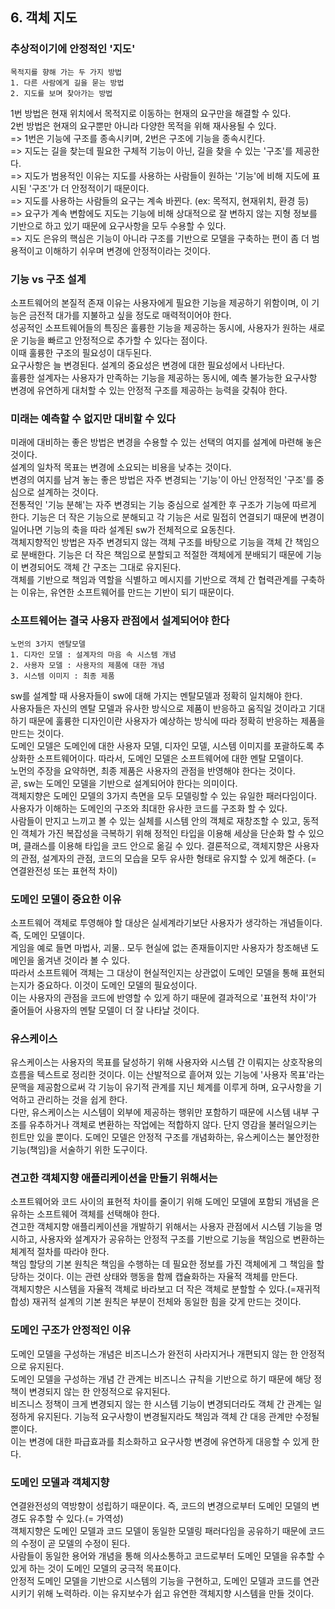 ## 6. 객체 지도

### 추상적이기에 안정적인 '지도'
```
목적지를 향해 가는 두 가지 방법
1. 다른 사람에게 길을 묻는 방법
2. 지도를 보며 찾아가는 방법
```
1번 방법은 현재 위치에서 목적지로 이동하는 현재의 요구만을 해결할 수 있다.   
2번 방법은 현재의 요구뿐만 아니라 다양한 목적을 위해 재사용될 수 있다.   
=> 1번은 기능에 구조를 종속시키며, 2번은 구조에 기능을 종속시킨다.   
=> 지도는 길을 찾는데 필요한 구체적 기능이 아닌, 길을 찾을 수 있는 '구조'를 제공한다.   
=> 지도가 범용적인 이유는 지도를 사용하는 사람들이 원하는 '기능'에 비해 지도에 표시된 '구조'가 더 안정적이기 때문이다.   
=> 지도를 사용하는 사람들의 요구는 계속 바뀐다. (ex: 목적지, 현재위치, 환경 등)   
=> 요구가 계속 변함에도 지도는 기능에 비해 상대적으로 잘 변하지 않는 지형 정보를 기반으로 하고 있기 때문에 요구사항을 모두 수용할 수 있다.   
=> 지도 은유의 핵심은 기능이 아니라 구조를 기반으로 모델을 구축하는 편이 좀 더 범용적이고 이해하기 쉬우며 변경에 안정적이라는 것이다.   

### 기능 vs 구조 설계
소프트웨어의 본질적 존재 이유는 사용자에게 필요한 기능을 제공하기 위함이며, 이 기능은 금전적 대가를 지불하고 싶을 정도로 매력적이어야 한다.   
성공적인 소프트웨어들의 특징은 훌륭한 기능을 제공하는 동시에, 사용자가 원하는 새로운 기능을 빠르고 안정적으로 추가할 수 있다는 점이다.   
이때 훌륭한 구조의 필요성이 대두된다.   
요구사항은 늘 변경된다. 설계의 중요성은 변경에 대한 필요성에서 나타난다.   
훌륭한 설계자는 사용자가 만족하는 기능을 제공하는 동시에, 예측 불가능한 요구사항 변경에 유연하게 대처할 수 있는 안정적 구조를 제공하는 능력을 갖춰야 한다.   

### 미래는 예측할 수 없지만 대비할 수 있다
미래에 대비하는 좋은 방법은 변경을 수용할 수 있는 선택의 여지를 설계에 마련해 놓은 것이다.   
설계의 일차적 목표는 변경에 소요되는 비용을 낮추는 것이다.   
변경의 여지를 남겨 놓는 좋은 방법은 자주 변경되는 '기능'이 아닌 안정적인 '구조'를 중심으로 설계하는 것이다.   
전통적인 '기능 분해'는 자주 변경되는 기능 중심으로 설계한 후 구조가 기능에 따르게 한다. 기능은 더 작은 기능으로 분해되고 각 기능은 서로 밀접히 연결되기 때문에 변경이 일어나면 기능의 축을 따라 설계된 sw가 전체적으로 요동친다.   
객체지향적인 방법은 자주 변경되지 않는 객체 구조를 바탕으로 기능을 객체 간 책임으로 분배한다. 기능은 더 작은 책임으로 분할되고 적절한 객체에게 분배되기 때문에 기능이 변경되어도 객체 간 구조는 그대로 유지된다.   
객체를 기반으로 책임과 역할을 식별하고 메시지를 기반으로 객체 간 협력관계를 구축하는 이유는, 유연한 소프트웨어를 만드는 기반이 되기 때문이다.   

### 소프트웨어는 결국 사용자 관점에서 설계되어야 한다
```
노먼의 3가지 멘탈모델
1. 디자인 모델 : 설계자의 마음 속 시스템 개념
2. 사용자 모델 : 사용자의 제품에 대한 개념
3. 시스템 이미지 : 최종 제품
```
sw를 설계할 때 사용자들이 sw에 대해 가지는 멘탈모델과 정확히 일치해야 한다.   
사용자들은 자신의 멘탈 모델과 유사한 방식으로 제품이 반응하고 움직일 것이라고 기대하기 때문에 훌륭한 디자인이란 사용자가 예상하는 방식에 따라 정확히 반응하는 제품을 만드는 것이다.   
도메인 모델은 도메인에 대한 사용자 모델, 디자인 모델, 시스템 이미지를 포괄하도록 추상화한 소프트웨어이다. 따라서, 도메인 모델은 소프트웨어에 대한 멘탈 모델이다.   
노먼의 주장을 요약하면, 최종 제품은 사용자의 관점을 반영해야 한다는 것이다.   
곧, sw는 도메인 모델을 기반으로 설계되어야 한다는 의미이다.   
객체지향은 도메인 모델의 3가지 측면을 모두 모델링할 수 있는 유일한 패러다임이다.   
사용자가 이해하는 도메인의 구조와 최대한 유사한 코드를 구조화 할 수 있다.   
사람들이 만지고 느끼고 볼 수 있는 실체를 시스템 안의 객체로 재창조할 수 있고, 동적인 객체가 가진 복잡성을 극복하기 위해 정적인 타입을 이용해 세상을 단순화 할 수 있으며, 클래스를 이용해 타입을 코드 안으로 옮길 수 있다.
결론적으로, 객체지향은 사용자의 관점, 설계자의 관점, 코드의 모습을 모두 유사한 형태로 유지할 수 있게 해준다. (= 연결완전성 또는 표현적 차이)

### 도메인 모델이 중요한 이유
소프트웨어 객체로 투영해야 할 대상은 실세계라기보단 사용자가 생각하는 개념들이다. 즉, 도메인 모델이다.   
게임을 예로 들면 마법사, 괴물.. 모두 현실에 없는 존재들이지만 사용자가 창조해낸 도메인을 옮겨낸 것이라 볼 수 있다.   
따라서 소프트웨어 객체는 그 대상이 현실적인지는 상관없이 도메인 모델을 통해 표현되는지가 중요하다. 이것이 도메인 모델의 필요성이다.   
이는 사용자의 관점을 코드에 반영할 수 있게 하기 때문에 결과적으로 '표현적 차이'가 줄어들어 사용자의 멘탈 모델이 더 잘 나타날 것이다.

### 유스케이스
유스케이스는 사용자의 목표를 달성하기 위해 사용자와 시스템 간 이뤄지는 상호작용의 흐름을 텍스트로 정리한 것이다.
이는 산발적으로 흩어져 있는 기능에 '사용자 목표'라는 문맥을 제공함으로써 각 기능이 유기적 관계를 지닌 체계를 이루게 하며, 요구사항을 기억하고 관리하는 것을 쉽게 한다.   
다만, 유스케이스는 시스템이 외부에 제공하는 행위만 포함하기 때문에 시스템 내부 구조를 유추하거나 객체로 변환하는 작업에는 적합하지 않다. 단지 영감을 불러일으키는 힌트만 있을 뿐이다.
도메인 모델은 안정적 구조를 개념화하는, 유스케이스는 불안정한 기능(책임)을 서술하기 위한 도구이다.   

### 견고한 객체지향 애플리케이션을 만들기 위해서는
소프트웨어와 코드 사이의 표현적 차이를 줄이기 위해 도메인 모델에 포함되 개념을 은유하는 소프트웨어 객체를 선택해야 한다.   
견고한 객체지향 애플리케이션을 개발하기 위해서는 사용자 관점에서 시스템 기능을 명시하고, 사용자와 설계자가 공유하는 안정적 구조를 기반으로 기능을 책임으로 변환하는 체계적 절차를 따라야 한다.   
책임 할당의 기본 원칙은 책임을 수행하는 데 필요한 정보를 가진 객체에게 그 책임을 할당하는 것이다. 이는 관련 상태와 행동을 함께 캡슐화하는 자율적 객체를 만든다.   
객체지향은 시스템을 자율적 객체로 바라보고 더 작은 객체로 분할할 수 있다.(=재귀적 합성) 재귀적 설계의 기본 원칙은 부분이 전체와 동일한 힘을 갖게 만드는 것이다. 

### 도메인 구조가 안정적인 이유
도메인 모델을 구성하는 개념은 비즈니스가 완전히 사라지거나 개편되지 않는 한 안정적으로 유지된다.   
도메인 모델을 구성하는 개념 간 관계는 비즈니스 규칙을 기반으로 하기 때문에 해당 정책이 변경되지 않는 한 안정적으로 유지된다.   
비즈니스 정책이 크게 변경되지 않는 한 시스템 기능이 변경되더라도 객체 간 관계는 일정하게 유지된다. 기능적 요구사항이 변경될지라도 책임과 객체 간 대응 관계만 수정될 뿐이다.   
이는 변경에 대한 파급효과를 최소화하고 요구사항 변경에 유연하게 대응할 수 있게 한다.

### 도메인 모델과 객체지향
연결완전성의 역방향이 성립하기 때문이다. 즉, 코드의 변경으로부터 도메인 모델의 변경도 유추할 수 있다.(= 가역성)   
객체지향은 도메인 모델과 코드 모델이 동일한 모델링 패러다임을 공유하기 때문에 코드의 수정이 곧 모델의 수정이 된다.   
사람들이 동일한 용어와 개념을 통해 의사소통하고 코드로부터 도메인 모델을 유추할 수 있게 하는 것이 도메인 모델의 궁극적 목표이다.   
안정적 도메인 모델을 기반으로 시스템의 기능을 구현하고, 도메인 모델과 코드를 연관시키기 위해 노력하라. 이는 유지보수가 쉽고 유연한 객체지향 시스템을 만들 것이다.
